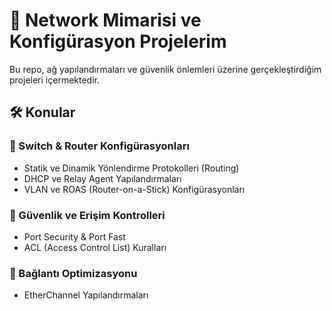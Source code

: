 # 📡 Network Mimarisi ve Konfigürasyon Projelerim

Bu repo, ağ yapılandırmaları ve güvenlik önlemleri üzerine gerçekleştirdiğim projeleri içermektedir.

## 🛠️ Konular

### 🔹 Switch & Router Konfigürasyonları
- Statik ve Dinamik Yönlendirme Protokolleri (Routing)
- DHCP ve Relay Agent Yapılandırmaları
- VLAN ve ROAS (Router-on-a-Stick) Konfigürasyonları

### 🔹 Güvenlik ve Erişim Kontrolleri
- Port Security & Port Fast
- ACL (Access Control List) Kuralları

### 🔹 Bağlantı Optimizasyonu
- EtherChannel Yapılandırmaları
